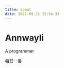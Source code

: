 ```yaml
---
title: about
date: 2021-05-31 15:54:33
---
```


# Annwayli

A programmer

<div>
  <label>每日一卦</label>
  <a id="eight-diagram" href="" target="_blank"></a>
</div>
<script>
  var timer = setTimeout(function() {
    if(analysisLink && diagramWords) {
      var node = document.querySelector('#eight-diagram');
      node.innerText = diagramWords;
      node.setAttribute('href', analysisLink)
    }
    clearTimeout(timer);
  }, 1200)
</script>
